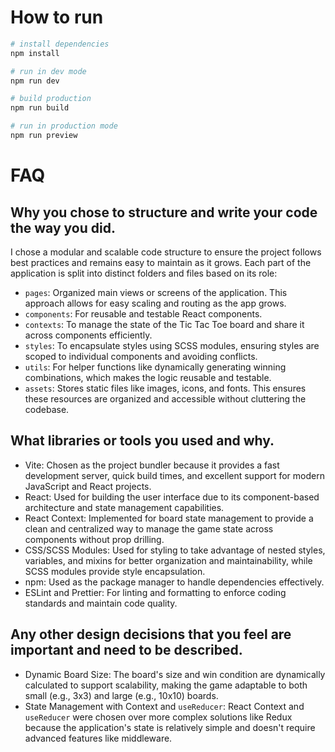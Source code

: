 # How to run

```bash
# install dependencies
npm install

# run in dev mode
npm run dev

# build production
npm run build

# run in production mode
npm run preview
```

# FAQ

## Why you chose to structure and write your code the way you did.

I chose a modular and scalable code structure to ensure the project follows best practices and remains easy to maintain as it grows. Each part of the application is split into distinct folders and files based on its role:

- `pages`: Organized main views or screens of the application. This approach allows for easy scaling and routing as the app grows.
- `components`: For reusable and testable React components.
- `contexts`: To manage the state of the Tic Tac Toe board and share it across components efficiently.
- `styles`: To encapsulate styles using SCSS modules, ensuring styles are scoped to individual components and avoiding conflicts.
- `utils`: For helper functions like dynamically generating winning combinations, which makes the logic reusable and testable.
- `assets`: Stores static files like images, icons, and fonts. This ensures these resources are organized and accessible without cluttering the codebase.

## What libraries or tools you used and why.

- Vite: Chosen as the project bundler because it provides a fast development server, quick build times, and excellent support for modern JavaScript and React projects.
- React: Used for building the user interface due to its component-based architecture and state management capabilities.
- React Context: Implemented for board state management to provide a clean and centralized way to manage the game state across components without prop drilling.
- CSS/SCSS Modules: Used for styling to take advantage of nested styles, variables, and mixins for better organization and maintainability, while SCSS modules provide style encapsulation.
- npm: Used as the package manager to handle dependencies effectively.
- ESLint and Prettier: For linting and formatting to enforce coding standards and maintain code quality.

## Any other design decisions that you feel are important and need to be described.

- Dynamic Board Size: The board's size and win condition are dynamically calculated to support scalability, making the game adaptable to both small (e.g., 3x3) and large (e.g., 10x10) boards.
- State Management with Context and `useReducer`: React Context and `useReducer` were chosen over more complex solutions like Redux because the application's state is relatively simple and doesn't require advanced features like middleware.

